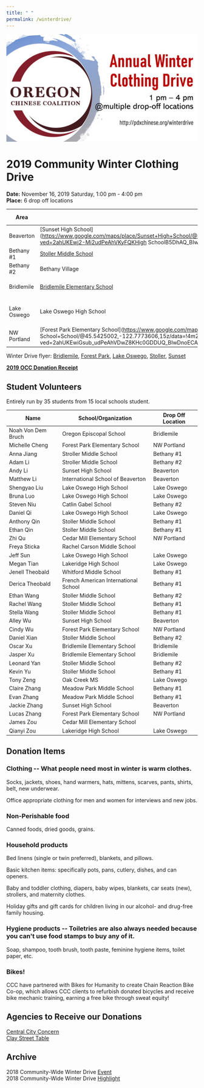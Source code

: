 ```yaml
---
title: " "
permalink: /winterdrive/
---
```

<p><img src="/assets/images/activities/winter_drive_banner.jpg"></p>  

# 2019 Community Winter Clothing Drive  
**Date:** November 16, 2019 Saturday, 1:00 pm - 4:00 pm  
**Place:** 6 drop off locations  

| Area | School | Spot if Specified |
| --- | --- | --- |
| Beaverton | [Sunset High School](https://www.google.com/maps/place/Sunset+High+School/@45.5281211,-122.8205103,15z/data=!4m2!3m1!1s0x0:0xee13c5fd283ea1a8?ved=2ahUKEwj2-Mi2udPeAhVKyFQKHigh SchoolB5DhAQ_BIwCnoECAUQCA) | Parking lot next to NW Cornell Rd|
| Bethany #1 | [Stoller Middle School](https://www.google.com/maps/place/Stoller+Middle+School/@45.557277,-122.822358,15z/data=!4m2!3m1!1s0x0:0x8ed51b34f0447f22?ved=2ahUKEwj43-zdudPeAhVO7VQKHe5DBqkQ_BIwD3oECAYQCA) | |
| Bethany #2 | Bethany Village | [Walgreens](https://www.google.com/maps/place/Walgreens/@45.555242,-122.836414,17.25z/data=!4m5!3m4!1s0x0:0x13e6b71d8ca8bcde!8m2!3d45.5551922!4d-122.8352382) |
| Bridlemile | [Bridlemile Elementary School](https://www.google.com/maps/place/Bridlemile+Elementary+School/@45.4938972,-122.7394808,15z/data=!4m5!3m4!1s0x0:0x8fddf0e8820345a8!8m2!3d45.49172!4d-122.7242933) | Hamilton Park Playground |
| Lake Oswego | Lake Oswego High School | [Westlake Park (next to play structure)](https://www.google.com/maps/place/Westlake+Park/@45.4240433,-122.738775,16z/data=!4m5!3m4!1s0x0:0xf92db3a1fa94a97e!8m2!3d45.4253979!4d-122.726774) |
| NW Portland | [Forest Park Elementary School](https://www.google.com/maps/place/Forest+Park+Elementary School+School/@45.5425002,-122.7773606,15z/data=!4m2!3m1!1s0x0:0x539640c237e4d9fb?ved=2ahUKEwiGsub_udPeAhVDwZ8KHc0GDDUQ_BIwDnoECAYQCA) | |

Winter Drive flyer: [Bridlemile](/assets/images/activities/2019_flyer_bridlemile.jpg), [Forest Park](/assets/images/activities/2019_flyer_fpe.jpg), [Lake Oswego](/assets/images/activities/2019_flyer_lo.jpg), [Stoller](/assets/images/activities/2019_flyer_stoller.jpg), [Sunset](/assets/images/activities/2019_flyer_sunset.jpg)

**[2019 OCC Donation Receipt](/assets/images/activities/occ_donation_receipt_2019.pdf)**

## Student Volunteers

Entirely run by 35 students from 15 local schools student.

| Name | School/Organization | Drop Off Location |
| --- | --- | --- |
| Noah Von Dem Bruch | Oregon Episcopal School | Bridlemile |
| Michelle Cheng | Forest Park Elementary School | NW Portland |
| Anna Jiang | Stroller Middle School | Bethany #1 |
| Adam Li | Stroller Middle School | Bethany #2 |
| Andy Li | Sunset High School | Beaverton |
| Matthew Li | International School of Beaverton | Beaverton |
| Shengyao Liu | Lake Oswego High School | Lake Oswego |
| Bruna Luo | Lake Oswego High School | Lake Oswego |
| Steven Niu | Catlin Gabel School | Bethany #2 |
| Daniel Qi | Lake Oswego High School | Lake Oswego |
| Anthony Qin | Stoller Middle School | Bethany #1 |
| Ethan Qin | Stoller Middle School | Bethany #1 |
| Zhi Qu | Cedar Mill Elementary School | NW Portland |
| Freya Sticka | Rachel Carson Middle School | |
| Jeff Sun | Lake Oswego High School | Lake Oswego |
| Megan Tian | Lakeridge High School | Lake Oswego |
| Jenell Theobald | Whitford Middle School | Bethany #1 |
| Derica Theobald | French American International School | Bethany #1 |
| Ethan Wang | Stoller Middle School | Bethany #2 |
| Rachel Wang | Stoller Middle School | Bethany #1 |
| Stella Wang | Stoller Middle School | Bethany #1 |
| Alley Wu | Sunset High School | Beaverton |
| Cindy Wu | Forest Park Elementary School | NW Portland |
| Daniel Xian | Stoller Middle School | Bethany #2 |
| Oscar Xu | Bridlemile Elementary School | Bridlemile |
| Jasper Xu | Bridlemile Elementary School | Bridlemile |
| Leonard Yan | Stoller Middle School | Bethany #2 |
| Kevin Yu | Stoller Middle School | Bethany #1 |
| Tony Zeng | Oak Creek MS| Lake Oswego |
| Claire Zhang | Meadow Park Middle School | Bethany #1 |
| Evan Zhang | Meadow Park Middle School | Bethany #1 |
| Jackie Zhang | Sunset High School | Beaverton |
| Lucas Zhang | Forest Park Elementary School | NW Portland |
| James Zou | Cedar Mill Elementary School | |
| Qianyi Zou | Lakeridge High School | Lake Oswego |

## Donation Items

### Clothing -- What people need most in winter is warm clothes.

Socks, jackets, shoes, hand warmers, hats, mittens, scarves, pants, shirts, belt, new underwear.

Office appropriate clothing for men and women for interviews and new jobs.

### Non-Perishable food

Canned foods, dried goods, grains.

### Household products

Bed linens (single or twin preferred), blankets, and pillows.

Basic kitchen items: specifically pots, pans, cutlery, dishes, and can openers.

Baby and toddler clothing, diapers, baby wipes, blankets, car seats (new), strollers, and maternity clothes.

Holiday gifts and gift cards for children living in our alcohol- and drug-free family housing.

### Hygiene products -- Toiletries are also always needed because you can't use food stamps to buy any of it.

Soap, shampoo, tooth brush, tooth paste, feminine hygiene items, toilet paper, etc.

### Bikes!

CCC have partnered with Bikes for Humanity to create Chain Reaction Bike Co-op, which allows CCC clients to refurbish donated bicycles and receive bike mechanic training, earning a free bike through sweat equity!

## Agencies to Receive our Donations

[Central City Concern](http://www.centralcityconcern.org/)  
[Clay Street Table](http://claystreettable.org/)  

## Archive

2018 Community-Wide Winter Drive [Event](/assets/pdf/community-winter-drive-2018.pdf)  
2018 Community-Wide Winter Drive [Highlight](http://pdxchinese.org/winter-drive-2018/)  
